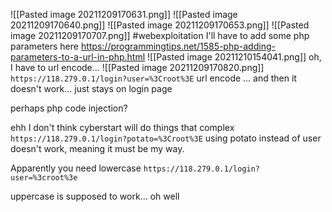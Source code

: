 ![[Pasted image 20211209170631.png]]
![[Pasted image 20211209170640.png]]
![[Pasted image 20211209170653.png]]
![[Pasted image 20211209170707.png]]
#webexploitation 
I'll have to add some php parameters here
https://programmingtips.net/1585-php-adding-parameters-to-a-url-in-php.html
![[Pasted image 20211210154041.png]]
oh, I have to url encode...
![[Pasted image 20211209170820.png]]
`https://118.279.0.1/login?user=%3Croot%3E`
url encode
...
and then it doesn't work... just stays on login page

perhaps php code injection?

ehh I don't think cyberstart will do things that complex
`https://118.279.0.1/login?potato=%3Croot%3E`
using potato instead of user doesn't work, meaning it must be my way.

Apparently you need lowercase 
`https://118.279.0.1/login?user=%3croot%3e`

uppercase is supposed to work...
oh well